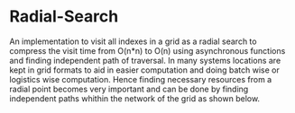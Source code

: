 # Radial-Search
An implementation to visit all indexes in a grid as a radial search to compress the visit time from O(n*n) to O(n) using asynchronous functions and finding independent path of traversal. In many systems locations are kept in grid formats to aid in easier computation and doing batch wise or logistics wise computation. Hence finding necessary resources from a radial point becomes very important and can be done by finding independent paths whithin the network of the grid as shown below.

